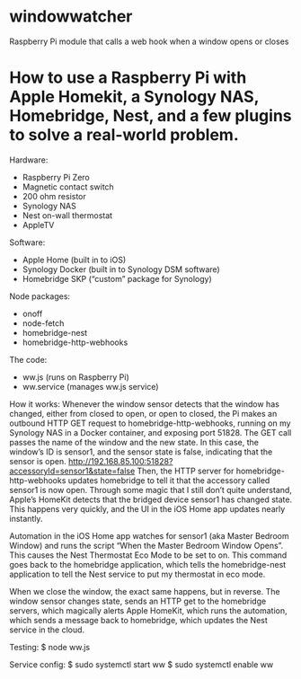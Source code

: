 # windowwatcher
Raspberry Pi module that calls a web hook when a window opens or closes

# How to use a Raspberry Pi with Apple Homekit, a Synology NAS, Homebridge, Nest, and a few plugins to solve a real-world problem.

Hardware:
* Raspberry Pi Zero
* Magnetic contact switch
* 200 ohm resistor
* Synology NAS
* Nest on-wall thermostat
* AppleTV

Software:
* Apple Home (built in to iOS)
* Synology Docker (built in to Synology DSM software)
* Homebridge SKP (“custom” package for Synology)

Node packages:
* onoff
* node-fetch
* homebridge-nest
* homebridge-http-webhooks

The code:
* ww.js (runs on Raspberry Pi)
* ww.service (manages ww.js service)

How it works:
Whenever the window sensor detects that the window has changed, either from closed to open, or open to closed, the Pi makes an outbound HTTP GET request to homebridge-http-webhooks, running on my Synology NAS in a Docker container, and exposing port 51828. The GET call passes the name of the window and the new state. In this case, the window’s ID is sensor1, and the sensor state is false, indicating that the sensor is open.
http://192.168.85.100:51828?accessoryId=sensor1&state=false
Then, the HTTP server for homebridge-http-webhooks updates homebridge to tell it that the accessory called sensor1 is now open. Through some magic that I still don’t quite understand, Apple’s HomeKit detects that the bridged device sensor1 has changed state. This happens very quickly, and the UI in the iOS Home app updates nearly instantly.

Automation in the iOS Home app watches for sensor1 (aka Master Bedroom Window) and runs the script “When the Master Bedroom Window Opens”. This causes the Nest Thermostat Eco Mode to be set to on. This command goes back to the homebridge application, which tells the homebridge-nest application to tell the Nest service to put my thermostat in eco mode.

When we close the window, the exact same happens, but in reverse. The window sensor changes state, sends an HTTP get to the homebridge servers, which magically alerts Apple HomeKit, which runs the automation, which sends a message back to homebridge, which updates the Nest service in the cloud.

Testing:
$ node ww.js

Service config:
$ sudo systemctl start ww
$ sudo systemctl enable ww
